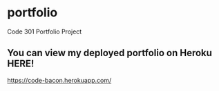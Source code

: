 # portfolio
Code 301 Portfolio Project

## You can view my deployed portfolio on Heroku HERE!
https://code-bacon.herokuapp.com/

